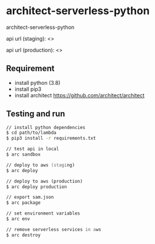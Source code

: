 # architect-serverless-python

architect-serverless-python

api url (staging): <>

api url (production): <>

## Requirement

- install python (3.8)
- install pip3
- install architect <https://github.com/architect/architect>

## Testing and run

```zsh
// install python dependencies
$ cd path/to/lambda
$ pip3 install -r requirements.txt

// test api in local
$ arc sandbox

// deploy to aws (staging)
$ arc deploy

// deploy to aws (production)
$ arc deploy production

// export sam.json
$ arc package

// set environment variables
$ arc env

// remove serverless services in aws
$ arc destroy
```
